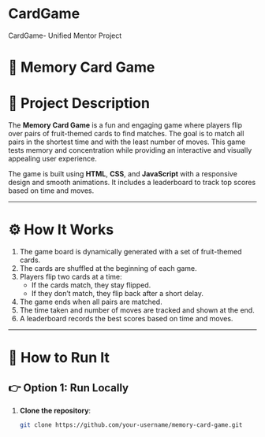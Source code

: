 # CardGame
CardGame- Unified Mentor Project
# 🍎 Memory Card Game

# 📌 Project Description
The **Memory Card Game** is a fun and engaging game where players flip over pairs of fruit-themed cards to find matches. The goal is to match all pairs in the shortest time and with the least number of moves. This game tests memory and concentration while providing an interactive and visually appealing user experience.  

The game is built using **HTML**, **CSS**, and **JavaScript** with a responsive design and smooth animations. It includes a leaderboard to track top scores based on time and moves.  

---

# ⚙️ How It Works
1. The game board is dynamically generated with a set of fruit-themed cards.
2. The cards are shuffled at the beginning of each game.
3. Players flip two cards at a time:
   - If the cards match, they stay flipped.
   - If they don’t match, they flip back after a short delay.
4. The game ends when all pairs are matched.
5. The time taken and number of moves are tracked and shown at the end.
6. A leaderboard records the best scores based on time and moves.  

---

# 🚀 How to Run It
## 👉 Option 1: Run Locally
1. **Clone the repository**:
   ```bash
   git clone https://github.com/your-username/memory-card-game.git
